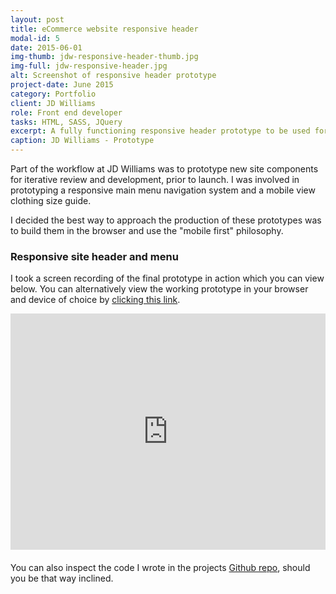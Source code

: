 ```yaml
---
layout: post
title: eCommerce website responsive header
modal-id: 5
date: 2015-06-01
img-thumb: jdw-responsive-header-thumb.jpg
img-full: jdw-responsive-header.jpg
alt: Screenshot of responsive header prototype
project-date: June 2015
category: Portfolio
client: JD Williams
role: Front end developer
tasks: HTML, SASS, JQuery
excerpt: A fully functioning responsive header prototype to be used for the new proposed eCommerce site template. 
caption: JD Williams - Prototype
---  
```


Part of the workflow at JD Williams was to prototype new site components for iterative review and development, prior to launch.  I was involved in prototyping a responsive main menu navigation system and a mobile view clothing size guide. 

I decided the best way to approach the production of these prototypes was to build them in the browser and use the "mobile first" philosophy. 

### Responsive site header and menu 

I took a screen recording of the final prototype in action which you can view below.  You can alternatively view the working prototype in your browser and device of choice by <a href="http://johnasp.github.io/ecommerce_responsive_header/">clicking this link</a>.  

<div style="position:relative;height:0;padding-bottom:75.0%; margin-bottom: 20px;"><iframe src="https://www.youtube.com/embed/klxQ9iTioQQ?ecver=2" width="480" height="360" frameborder="0" style="position:absolute;width:100%;height:100%;left:0" allowfullscreen></iframe></div>

You can also inspect the code I wrote in the projects <a href="https://github.com/johnasp/ecommerce_responsive_header">Github repo</a>, should you be that way inclined. 

















